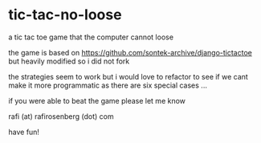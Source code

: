 tic-tac-no-loose
================

a tic tac toe game that the computer cannot loose

the game is based on https://github.com/sontek-archive/django-tictactoe
but heavily modified so i did not fork

the strategies seem to work but i would love to refactor to see if we cant make it more programmatic as there are six special cases ...

if you were able to beat the game please let me know

rafi (at) rafirosenberg (dot) com

have fun!

